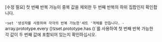 [수정 필요]
첫 번째 반복 가능이 중복 값을 제외한 두 번째 반복의 하위 집합인지 확인합니다.

-`set '생성자를 사용하여 각각의 반복 가능한'세트 '객체를 만듭니다.
-`array.prototype.every ()`및`set.prototype.has ()`를 사용하여 첫 번째 반복 가능한 각 값이 두 번째 값에 포함되어 있는지 확인하십시오.